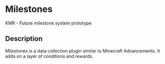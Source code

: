 # Milestones
KMR - Future milestone system prototype

## Description

Milestones is a data collection plugin similar to Minecraft Advancements. It adds on a layer of conditions and rewards.
